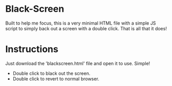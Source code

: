 # Black-Screen
Built to help me focus, this is a very minimal HTML file with a simple JS script to simply back out a screen with a double click. That is all that it does!

# Instructions 
Just download the 'blackscreen.html' file and open it to use. Simple!

* Double click to black out the screen. 
* Double click to revert to normal browser.
